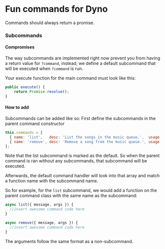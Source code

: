 # Fun commands for Dyno

Commands should always return a promise.

### Subcommands
#### Compromises
The way subcommands are implemented right now prevent you from having a return value for `?command`, instead, we define a default subcommand that will be executed when `?command` is run.

Your execute function for the main command must look like this:
```Javascript
public execute() {
	return Promise.resolve();
}
```

#### How to add
Subcommands can be added like so:
First define the subcommands in the parent command constructor

```Javascript
this.commands = [
  { name: 'list',   desc: 'List the songs in the music queue.',  usage: 'list',   cooldown: 5000, default: true },
  { name: 'remove', desc: 'Remove a song from the music queue.', usage: 'remove', cooldown: 2000 },
];
```
Note that the list subcommand is marked as the default. So when the parent command is ran without any subcommands, that subcommand will be executed.

Afterwards, the default command handler will look into that array and match a function name with the subcommand name.

So for example, for the `list` subcommand, we would add a function on the parent command class with the same name as the subcommand:

```Javascript
async list({ message, args }) {
  //insert awesome command code here
}

async remove({ message, args }) {
  //insert awesome command code here
}
```

The arguments follow the same format as a non-subcommand.
